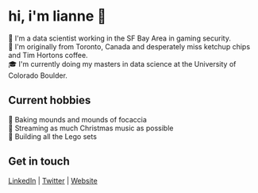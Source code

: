 # hi, i'm lianne 👋

:raising_hand:	I'm a data scientist working in the SF Bay Area in gaming security.<br> 
:round_pushpin:	I'm originally from Toronto, Canada and desperately miss ketchup chips and Tim Hortons coffee.<br>
:mortar_board:  I'm currently doing my masters in data science at the University of Colorado Boulder.
<!---:student:	I'm a student at the University of Colorado Boulder getting a masters in data science.--->

## Current hobbies
:bread:  Baking mounds and mounds of focaccia <br>
:christmas_tree:  Streaming as much Christmas music as possible <br>
:bricks:	Building all the Lego sets


## Get in touch
[LinkedIn](https://www.linkedin.com/in/lianneconcepcion/) | [Twitter](https://twitter.com/lnncncpcn) | [Website](https://www.lianneconcepcion.com/)
